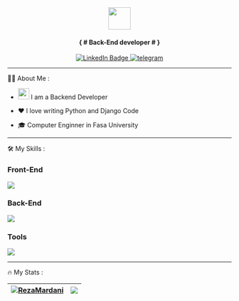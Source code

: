 <div align="center">
 <img src="https://media.giphy.com/media/VgCDAzcKvsR6OM0uWg/giphy.gif" width="50">
</div>

<h4 align="center">
{ # Back-End developer # }</p>
</h4>
<!-- <div align="center">
 <img src="https://cdn.icon-icons.com/icons2/2415/PNG/512/django_line_logo_icon_146560.png" width="150px">
</div> -->

 <div id="header" align="center">
      <div id="badges">
  <a href="https://www.linkedin.com/in/reza-mardani-232338179/">
    <img src="https://img.shields.io/badge/LinkedIn-blue?style=for-the-badge&logo=linkedin&logoColor=white" alt="LinkedIn Badge"/>
  </a>  
    <a href="https://t.me/devsector">
        <img src="https://img.shields.io/badge/Telegram-2CA5E0?style=for-the-badge&logo=telegram&logoColor=white" alt="telegram"  />
    </a>
      </div>

  <div align='center'>
  <img src="https://komarev.com/ghpvc/?username=rezamardaniDev&style=flat-square&color=blue" alt=""/>
</div>
</div>

---
:man_technologist: About Me :

- <img src="https://media.giphy.com/media/WUlplcMpOCEmTGBtBW/giphy.gif" width="25"> I am a Backend Developer 

- ❤️ I love writing Python and Django Code
- 🎓 Computer Enginner in Fasa University
--- 

:hammer_and_wrench: My Skills :

### Front-End
<p >
  <a href="https://skillicons.dev">
    <img src="https://skillicons.dev/icons?i=html,css,js,tailwind,bootstrap" />
  </a>
</p>

### Back-End
<p >
  <a href="https://skillicons.dev">
    <img src="https://skillicons.dev/icons?i=python,django,mysql,sqlite" />
  </a>
</p>

### Tools
<p >
  <a href="https://skillicons.dev">
    <img src="https://skillicons.dev/icons?i=git,github,linux,pycharm,vscode" />
  </a>
</p>

---

:fire: My Stats :

  | <a href="https://github.com/anuraghazra/github-readme-stats"><img align="center" src="https://github-readme-stats.vercel.app/api?username=rezamardaniDev&show_icons=true&include_all_commits=true&theme=green&hide_border=true" alt="RezaMardani" /></a> | <a href="https://github.com/rezamardaniDev/python-image-tools"><img align="center" src="https://github-readme-stats.vercel.app/api/top-langs/?username=rezamardaniDev&layout=compact&theme=green&hide_border=true" /></a> |
|------------------------------------------------------------------------------------------------------------------------------------------------------------------------------------------------------------------------------------------------------------------|-------------------------------------------------------------------------------------------------------------------------------------------------------------------------------------------------------------------|
